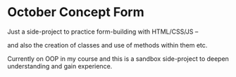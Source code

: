 # October Concept Form

Just a side-project to practice form-building with HTML/CSS/JS –

and also the creation of classes and use of methods within them etc.

Currently on OOP in my course and this is a sandbox side-project to deepen understanding and gain experience.
